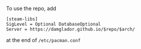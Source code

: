 To use the repo, add 
```
[steam-libs]
SigLevel = Optional DatabaseOptional
Server = https://damglador.github.io/$repo/$arch/
```
at the end of `/etc/pacman.conf`
